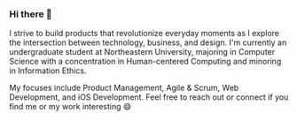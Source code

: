 ### Hi there 👋

I strive to build products that revolutionize everyday moments as I explore the intersection between technology, business, and design. I'm currently an undergraduate student at Northeastern University, majoring in Computer Science with a concentration in Human-centered Computing and minoring in Information Ethics. 

My focuses include Product Management, Agile & Scrum, Web Development, and iOS Development. Feel free to reach out or connect if you find me or my work interesting 😄

<!--
**fraander/fraander** is a ✨ _special_ ✨ repository because its `README.md` (this file) appears on your GitHub profile.

Here are some ideas to get you started:

- 🔭 I’m currently working on ...
- 🌱 I’m currently learning ...
- 👯 I’m looking to collaborate on ...
- 🤔 I’m looking for help with ...
- 💬 Ask me about ...
- 📫 How to reach me: ...
- 😄 Pronouns: ...
- ⚡ Fun fact: ...
-->
